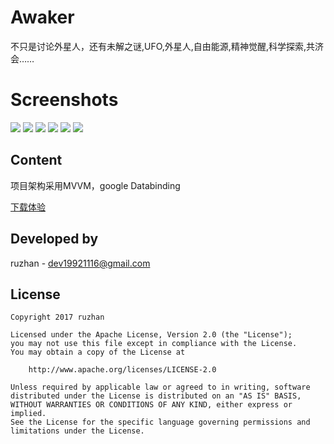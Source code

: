 
Awaker
===============

不只是讨论外星人，还有未解之谜,UFO,外星人,自由能源,精神觉醒,科学探索,共济会……

Screenshots
===============

![](https://github.com/ruzhan123/awaker/raw/master/gif/awaker1.png)
![](https://github.com/ruzhan123/awaker/raw/master/gif/awaker2.png)
![](https://github.com/ruzhan123/awaker/raw/master/gif/awaker3.png)
![](https://github.com/ruzhan123/awaker/raw/master/gif/awaker4.png)
![](https://github.com/ruzhan123/awaker/raw/master/gif/awaker5.png)
![](https://github.com/ruzhan123/awaker/raw/master/gif/awaker6.png)



Content
------

项目架构采用MVVM，google Databinding



[下载体验](https://fir.im/r68b)
	  
	


Developed by
-------

 ruzhan - <a href='javascript:'>dev19921116@gmail.com</a>


License
-------

    Copyright 2017 ruzhan

    Licensed under the Apache License, Version 2.0 (the "License");
    you may not use this file except in compliance with the License.
    You may obtain a copy of the License at

        http://www.apache.org/licenses/LICENSE-2.0

    Unless required by applicable law or agreed to in writing, software
    distributed under the License is distributed on an "AS IS" BASIS,
    WITHOUT WARRANTIES OR CONDITIONS OF ANY KIND, either express or implied.
    See the License for the specific language governing permissions and
    limitations under the License.
	
